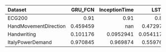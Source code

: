 | Dataset               |   GRU_FCN |   InceptionTime |      LSTM |   LSTM_FCN |
|:----------------------|----------:|----------------:|----------:|-----------:|
| ECG200                |  0.91     |       0.91      | 0.82      |  0.92      |
| HandMovementDirection |  0.459459 |     nan         | 0.472973  |  0.486486  |
| Handwriting           |  0.101176 |       0.0952941 | 0.0541176 |  0.0752941 |
| ItalyPowerDemand      |  0.970845 |       0.969874  | 0.559767  |  0.910593  |